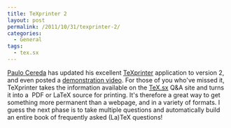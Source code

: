 ```yaml
---
title: TeXprinter 2
layout: post
permalink: /2011/10/31/texprinter-2/
categories:
  - General
tags:
  - tex.sx
---
```

[Paulo Cereda](https://tex.stackexchange.com/users/3094/paulo-cereda) has updated his excellent [TeXprinter](http://texprinter.sourceforge.net/) application to version 2, and even posted a [demonstration video](http://vimeo.com/31378263). For those of you who've missed it, TeXprinter takes the information available on the [TeX.sx](https://tex.stackexchange.com/) Q&amp;A site and turns it into a  PDF or LaTeX source for printing. It's therefore a great way to get something more permanent than a webpage, and in a variety of formats. I guess the next phase is to take multiple questions and automatically build an entire book of frequently asked (La)TeX questions!
